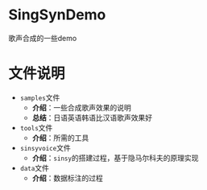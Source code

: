 # SingSynDemo
歌声合成的一些demo

# 文件说明
+ `samples`文件
    + **介绍**：一些合成歌声效果的说明
    + **总结**：日语英语韩语比汉语歌声效果好
+ `tools`文件
    + **介绍**：所需的工具
+ `sinsyvoice`文件
    + **介绍**：`sinsy`的搭建过程，基于隐马尔科夫的原理实现
+ `data`文件
    + **介绍**：数据标注的过程